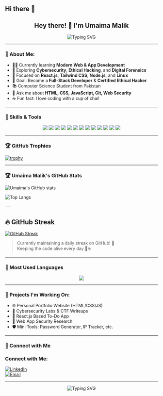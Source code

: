 ## Hi there 👋

<h2 align="center">Hey there! 👋 I'm Umaima Malik</h2>

<p align="center">
  <img src="https://readme-typing-svg.herokuapp.com?font=Fira+Code&weight=700&size=22&pause=1000&color=1eb4eb&center=true&vCenter=true&width=600&lines=Web+%26+App+Developer;Passionate+Learner;Future+Ethical+Hacker" alt="Typing SVG" />
</p>


---

### 💫 About Me:

- 👩‍💻 Currently learning **Modern Web & App Development**
- 🔐 Exploring **Cybersecurity**, **Ethical Hacking**, and **Digital Forensics**
- 🌱 Focused on **React.js**, **Tailwind CSS**, **Node.js**, and **Linux**
- 🎯 Goal: Become a **Full-Stack Developer** & **Certified Ethical Hacker**
- 📚 Computer Science Student from Pakistan
- 💬 Ask me about **HTML, CSS, JavaScript, Git, Web Security**
- ☕ Fun fact: I love coding with a cup of chai!

---

### 🔧 Skills & Tools

<p align="center">
  <img src="https://img.shields.io/badge/HTML-E34F26?style=flat&logo=html5&logoColor=white" />
  <img src="https://img.shields.io/badge/CSS-1572B6?style=flat&logo=css3&logoColor=white" />
  <img src="https://img.shields.io/badge/JavaScript-F7DF1E?style=flat&logo=javascript&logoColor=black" />
  <img src="https://img.shields.io/badge/React-61DAFB?style=flat&logo=react" />
  <img src="https://img.shields.io/badge/TailwindCSS-38B2AC?style=flat&logo=tailwind-css&logoColor=white" />
  <img src="https://img.shields.io/badge/Node.js-339933?style=flat&logo=nodedotjs&logoColor=white" />
  <img src="https://img.shields.io/badge/Git-F05032?style=flat&logo=git" />
  <img src="https://img.shields.io/badge/GitHub-181717?style=flat&logo=github" />
  <img src="https://img.shields.io/badge/Linux-FCC624?style=flat&logo=linux&logoColor=black" />
  <img src="https://img.shields.io/badge/Figma-F24E1E?style=flat&logo=figma" />
  <img src="https://img.shields.io/badge/BurpSuite-ff6600?style=flat&logoColor=white" />
  <img src="https://img.shields.io/badge/Nmap-004664?style=flat&logo=nmap&logoColor=white" />
  <img src="https://img.shields.io/badge/Kali%20Linux-557C94?style=flat&logo=kalilinux&logoColor=white" />
</p>

---


### 🏆 GitHub Trophies
<p align="center">


[![trophy](https://github-profile-trophy.vercel.app/?username=umaima229&theme=radical&no-frame=true&no-bg=true&margin-w=15&margin-h=15)](https://github.com/ryo-ma/github-profile-trophy)
</p>



---

### 🏆 Umaima Malik's GitHub Stats
 
<p align="center">




![Umaima's GitHub stats](https://github-readme-stats.vercel.app/api?username=umaima229&show_icons=true&theme=radical&rank_icon=github)
 

![Top Langs](https://github-readme-stats.vercel.app/api/top-langs/?username=umaima229&layout=compact&theme=tokyonight&hide_border=true&border_radius=10)

 </p>
---




## 🔥 GitHub Streak
[![GitHub Streak](https://streak-stats.demolab.com?user=umaima229&theme=tokyonight&hide_border=true&border_radius=10)](https://git.io/streak-stats)


> Currently maintaining a daily streak on GitHub! 🚀  
> Keeping the code alive every day 🌙☕



---



### 🧠 Most Used Languages

<p align="center">
  <img src="https://github-readme-stats.vercel.app/api/top-langs/?username=umaima229&layout=compact&theme=tokyonight" />
</p>

---

### 📌 Projects I'm Working On:

- 🌐 Personal Portfolio Website (HTML/CSS/JS)
- 🔐 Cybersecurity Labs & CTF Writeups
- 📱 React.js Based To-Do App
- 🧠 Web App Security Research
- 🛡️ Mini Tools: Password Generator, IP Tracker, etc.

---

### 🤝 Connect with Me
###  Connect with Me:
[![LinkedIn](https://img.shields.io/badge/LinkedIn-blue?style=flat&logo=linkedin)](https://www.linkedin.com/in/umaima-malik-a2b957333/)  
[![Email](https://img.shields.io/badge/Email-D14836?style=flat&logo=gmail&logoColor=white)](umaimam309@gmail.com)

---
<p align="center">
  <img src="https://readme-typing-svg.herokuapp.com?font=Fira+Code&weight=700&size=22&pause=1000&color=1eb4eb&center=true&vCenter=true&width=600&lines=✨+Thank+you+for+visiting+my+profile+✨" alt="Typing SVG" />
</p>
